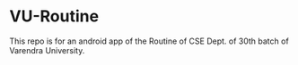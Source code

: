 # VU-Routine
This repo is for an android app of the Routine of CSE Dept. of 30th batch of Varendra University.
